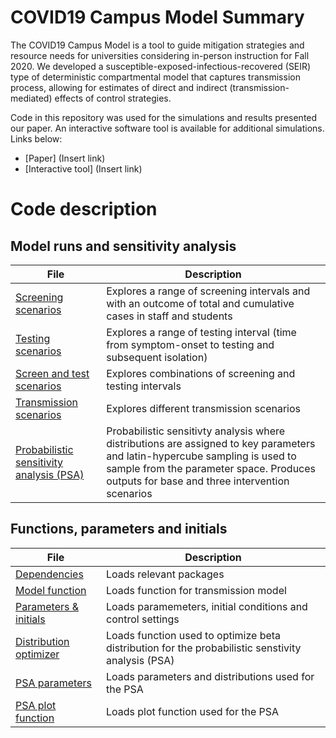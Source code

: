# COVID19 Campus Model Summary
The COVID19 Campus Model is a tool to guide mitigation strategies and resource needs for universities considering in-person instruction for Fall 2020. We developed a susceptible-exposed-infectious-recovered (SEIR) type of deterministic compartmental model that captures transmission process, allowing for estimates of direct and indirect (transmission-mediated) effects of control strategies. 

Code in this repository was used for the simulations and results presented our paper. An interactive software tool is available for additional simulations. Links below:

* [Paper] (Insert link)
* [Interactive tool] (Insert link)

# Code description
## Model runs and sensitivity analysis

| File                   | Description |
| ---------------------- | ------------- |
| [Screening scenarios](.../1_screen_explore_plot.R)           |Explores a range of screening intervals and with an outcome of total and cumulative cases in staff and students|
| [Testing scenarios](.../2_test_explore_plot.R)        |Explores a range of testing interval (time from symptom-onset to testing and subsequent isolation)|
| [Screen and test scenarios](.../3_testandscreen_explore_plot.R) |Explores combinations of screening and testing intervals |
| [Transmission scenarios](.../4_transmission_explore_plot.R)| Explores different transmission scenarios |
| [Probabilistic sensitivity analysis (PSA)](.../99_psa_parm.R)         |Probabilistic sensitivty analysis where distributions are assigned to key parameters and latin-hypercube sampling is used to sample from the parameter space. Produces outputs for base and three intervention scenarios |

## Functions, parameters and initials

| File                   | Description |
| ---------------------- | ------------- |
| [Dependencies](.../99_dependencies.R)           | Loads relevant packages  |
| [Model function](.../99_model_func.R)        | Loads function for transmission model   |
| [Parameters & initials](.../99_parm_init_control.R) | Loads paramemeters, initial conditions and control settings  |
| [Distribution optimizer](.../99_psa_optimizedistr.R)| Loads function used to optimize beta distribution for the probabilistic senstivity analysis (PSA) |
| [PSA parameters](.../99_psa_parm.R)         | Loads parameters and distributions used for the PSA  |
| [PSA plot function](.../99_psa_plot.R)      | Loads plot function used for the PSA  |

